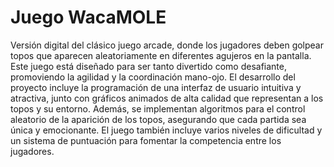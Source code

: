 # Juego WacaMOLE
 
Versión digital del clásico juego arcade, donde los jugadores deben golpear topos que aparecen aleatoriamente en diferentes agujeros en la pantalla. Este juego está diseñado para ser tanto divertido como desafiante, promoviendo la agilidad y la coordinación mano-ojo. El desarrollo del proyecto incluye la programación de una interfaz de usuario intuitiva y atractiva, junto con gráficos animados de alta calidad que representan a los topos y su entorno. Además, se implementan algoritmos para el control aleatorio de la aparición de los topos, asegurando que cada partida sea única y emocionante. El juego también incluye varios niveles de dificultad y un sistema de puntuación para fomentar la competencia entre los jugadores.
